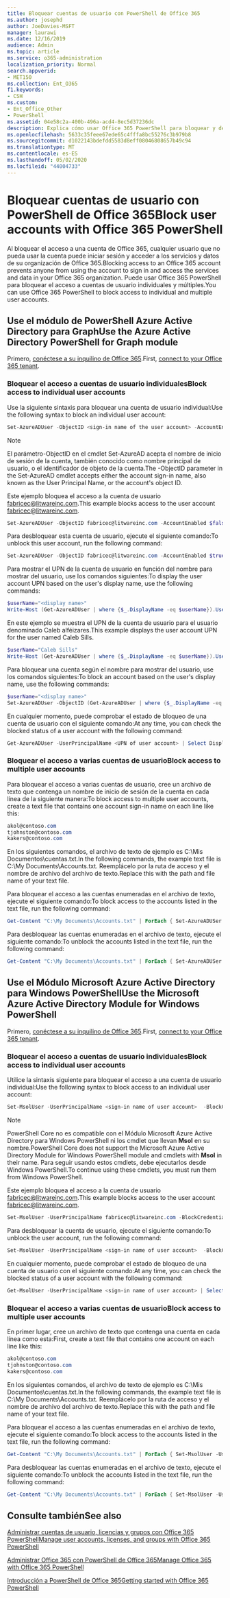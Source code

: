 ```yaml
---
title: Bloquear cuentas de usuario con PowerShell de Office 365
ms.author: josephd
author: JoeDavies-MSFT
manager: laurawi
ms.date: 12/16/2019
audience: Admin
ms.topic: article
ms.service: o365-administration
localization_priority: Normal
search.appverid:
- MET150
ms.collection: Ent_O365
f1.keywords:
- CSH
ms.custom:
- Ent_Office_Other
- PowerShell
ms.assetid: 04e58c2a-400b-496a-acd4-8ec5d37236dc
description: Explica cómo usar Office 365 PowerShell para bloquear y desbloquear el acceso a cuentas de Office 365.
ms.openlocfilehash: 5633c35feee67ede65c4fffa8bc55276c3b979b8
ms.sourcegitcommit: d1022143bdefdd5583d8eff08046808657b49c94
ms.translationtype: MT
ms.contentlocale: es-ES
ms.lasthandoff: 05/02/2020
ms.locfileid: "44004733"
---
```

# <a name="block-user-accounts-with-office-365-powershell"></a><span data-ttu-id="6b12b-103">Bloquear cuentas de usuario con PowerShell de Office 365</span><span class="sxs-lookup"><span data-stu-id="6b12b-103">Block user accounts with Office 365 PowerShell</span></span>

<span data-ttu-id="6b12b-104">Al bloquear el acceso a una cuenta de Office 365, cualquier usuario que no pueda usar la cuenta puede iniciar sesión y acceder a los servicios y datos de su organización de Office 365.</span><span class="sxs-lookup"><span data-stu-id="6b12b-104">Blocking access to an Office 365 account prevents anyone from using the account to sign in and access the services and data in your Office 365 organization.</span></span> <span data-ttu-id="6b12b-105">Puede usar Office 365 PowerShell para bloquear el acceso a cuentas de usuario individuales y múltiples.</span><span class="sxs-lookup"><span data-stu-id="6b12b-105">You can use Office 365 PowerShell to block access to individual and multiple user accounts.</span></span>

## <a name="use-the-azure-active-directory-powershell-for-graph-module"></a><span data-ttu-id="6b12b-106">Use el módulo de PowerShell Azure Active Directory para Graph</span><span class="sxs-lookup"><span data-stu-id="6b12b-106">Use the Azure Active Directory PowerShell for Graph module</span></span>

<span data-ttu-id="6b12b-107">Primero, [conéctese a su inquilino de Office 365](connect-to-office-365-powershell.md#connect-with-the-azure-active-directory-powershell-for-graph-module).</span><span class="sxs-lookup"><span data-stu-id="6b12b-107">First, [connect to your Office 365 tenant](connect-to-office-365-powershell.md#connect-with-the-azure-active-directory-powershell-for-graph-module).</span></span>
 
### <a name="block-access-to-individual-user-accounts"></a><span data-ttu-id="6b12b-108">Bloquear el acceso a cuentas de usuario individuales</span><span class="sxs-lookup"><span data-stu-id="6b12b-108">Block access to individual user accounts</span></span>

<span data-ttu-id="6b12b-109">Use la siguiente sintaxis para bloquear una cuenta de usuario individual:</span><span class="sxs-lookup"><span data-stu-id="6b12b-109">Use the following syntax to block an individual user account:</span></span>
  
```powershell
Set-AzureADUser -ObjectID <sign-in name of the user account> -AccountEnabled $false
```

> [!NOTE]
> <span data-ttu-id="6b12b-110">El parámetro-ObjectID en el cmdlet Set-AzureAD acepta el nombre de inicio de sesión de la cuenta, también conocido como nombre principal de usuario, o el identificador de objeto de la cuenta.</span><span class="sxs-lookup"><span data-stu-id="6b12b-110">The -ObjectID parameter in the Set-AzureAD cmdlet accepts either the account sign-in name, also known as the User Principal Name, or the account's object ID.</span></span> 
  
<span data-ttu-id="6b12b-111">Este ejemplo bloquea el acceso a la cuenta de usuario fabricec@litwareinc.com.</span><span class="sxs-lookup"><span data-stu-id="6b12b-111">This example blocks access to the user account fabricec@litwareinc.com.</span></span>
  
```powershell
Set-AzureADUser -ObjectID fabricec@litwareinc.com -AccountEnabled $false
```

<span data-ttu-id="6b12b-112">Para desbloquear esta cuenta de usuario, ejecute el siguiente comando:</span><span class="sxs-lookup"><span data-stu-id="6b12b-112">To unblock this user account, run the following command:</span></span>
  
```powershell
Set-AzureADUser -ObjectID fabricec@litwareinc.com -AccountEnabled $true
```

<span data-ttu-id="6b12b-113">Para mostrar el UPN de la cuenta de usuario en función del nombre para mostrar del usuario, use los comandos siguientes:</span><span class="sxs-lookup"><span data-stu-id="6b12b-113">To display the user account UPN based on the user's display name, use the following commands:</span></span>
  
```powershell
$userName="<display name>"
Write-Host (Get-AzureADUser | where {$_.DisplayName -eq $userName}).UserPrincipalName

```

<span data-ttu-id="6b12b-114">En este ejemplo se muestra el UPN de la cuenta de usuario para el usuario denominado Caleb alféizares.</span><span class="sxs-lookup"><span data-stu-id="6b12b-114">This example displays the user account UPN for the user named Caleb Sills.</span></span>
  
```powershell
$userName="Caleb Sills"
Write-Host (Get-AzureADUser | where {$_.DisplayName -eq $userName}).UserPrincipalName
```

<span data-ttu-id="6b12b-115">Para bloquear una cuenta según el nombre para mostrar del usuario, use los comandos siguientes:</span><span class="sxs-lookup"><span data-stu-id="6b12b-115">To block an account based on the user's display name, use the following commands:</span></span>
  
```powershell
$userName="<display name>"
Set-AzureADUser -ObjectID (Get-AzureADUser | where {$_.DisplayName -eq $userName}).UserPrincipalName -AccountEnabled $false

```

<span data-ttu-id="6b12b-116">En cualquier momento, puede comprobar el estado de bloqueo de una cuenta de usuario con el siguiente comando:</span><span class="sxs-lookup"><span data-stu-id="6b12b-116">At any time, you can check the blocked status of a user account with the following command:</span></span>
  
```powershell
Get-AzureADUser -UserPrincipalName <UPN of user account> | Select DisplayName,AccountEnabled
```

### <a name="block-access-to-multiple-user-accounts"></a><span data-ttu-id="6b12b-117">Bloquear el acceso a varias cuentas de usuario</span><span class="sxs-lookup"><span data-stu-id="6b12b-117">Block access to multiple user accounts</span></span>

<span data-ttu-id="6b12b-118">Para bloquear el acceso a varias cuentas de usuario, cree un archivo de texto que contenga un nombre de inicio de sesión de la cuenta en cada línea de la siguiente manera:</span><span class="sxs-lookup"><span data-stu-id="6b12b-118">To block access to multiple user accounts, create a text file that contains one account sign-in name on each line like this:</span></span>
    
  ```powershell
akol@contoso.com
tjohnston@contoso.com
kakers@contoso.com
  ```

<span data-ttu-id="6b12b-119">En los siguientes comandos, el archivo de texto de ejemplo es C:\Mis Documentos\cuentas.txt.</span><span class="sxs-lookup"><span data-stu-id="6b12b-119">In the following commands, the example text file is C:\My Documents\Accounts.txt.</span></span> <span data-ttu-id="6b12b-120">Reemplácelo por la ruta de acceso y el nombre de archivo del archivo de texto.</span><span class="sxs-lookup"><span data-stu-id="6b12b-120">Replace this with the path and file name of your text file.</span></span>
  
<span data-ttu-id="6b12b-121">Para bloquear el acceso a las cuentas enumeradas en el archivo de texto, ejecute el siguiente comando:</span><span class="sxs-lookup"><span data-stu-id="6b12b-121">To block access to the accounts listed in the text file, run the following command:</span></span>
    
```powershell
Get-Content "C:\My Documents\Accounts.txt" | ForEach { Set-AzureADUSer -ObjectID $_ -AccountEnabled $false }
```

<span data-ttu-id="6b12b-122">Para desbloquear las cuentas enumeradas en el archivo de texto, ejecute el siguiente comando:</span><span class="sxs-lookup"><span data-stu-id="6b12b-122">To unblock the accounts listed in the text file, run the following command:</span></span>
    
```powershell
Get-Content "C:\My Documents\Accounts.txt" | ForEach { Set-AzureADUSer -ObjectID $_ -AccountEnabled $true }
```

## <a name="use-the-microsoft-azure-active-directory-module-for-windows-powershell"></a><span data-ttu-id="6b12b-123">Use el Módulo Microsoft Azure Active Directory para Windows PowerShell</span><span class="sxs-lookup"><span data-stu-id="6b12b-123">Use the Microsoft Azure Active Directory Module for Windows PowerShell</span></span>

<span data-ttu-id="6b12b-124">Primero, [conéctese a su inquilino de Office 365](connect-to-office-365-powershell.md#connect-with-the-microsoft-azure-active-directory-module-for-windows-powershell).</span><span class="sxs-lookup"><span data-stu-id="6b12b-124">First, [connect to your Office 365 tenant](connect-to-office-365-powershell.md#connect-with-the-microsoft-azure-active-directory-module-for-windows-powershell).</span></span>
    
### <a name="block-access-to-individual-user-accounts"></a><span data-ttu-id="6b12b-125">Bloquear el acceso a cuentas de usuario individuales</span><span class="sxs-lookup"><span data-stu-id="6b12b-125">Block access to individual user accounts</span></span>

<span data-ttu-id="6b12b-126">Utilice la sintaxis siguiente para bloquear el acceso a una cuenta de usuario individual:</span><span class="sxs-lookup"><span data-stu-id="6b12b-126">Use the following syntax to block access to an individual user account:</span></span>
  
```powershell
Set-MsolUser -UserPrincipalName <sign-in name of user account>  -BlockCredential $true
```

>[!Note]
><span data-ttu-id="6b12b-127">PowerShell Core no es compatible con el Módulo Microsoft Azure Active Directory para Windows PowerShell ni los cmdlet que llevan **Msol** en su nombre.</span><span class="sxs-lookup"><span data-stu-id="6b12b-127">PowerShell Core does not support the Microsoft Azure Active Directory Module for Windows PowerShell module and cmdlets with **Msol** in their name.</span></span> <span data-ttu-id="6b12b-128">Para seguir usando estos cmdlets, debe ejecutarlos desde Windows PowerShell.</span><span class="sxs-lookup"><span data-stu-id="6b12b-128">To continue using these cmdlets, you must run them from Windows PowerShell.</span></span>
>

<span data-ttu-id="6b12b-129">Este ejemplo bloquea el acceso a la cuenta de usuario fabricec@litwareinc.com.</span><span class="sxs-lookup"><span data-stu-id="6b12b-129">This example blocks access to the user account fabricec@litwareinc.com.</span></span>
  
```powershell
Set-MsolUser -UserPrincipalName fabricec@litwareinc.com -BlockCredential $true
```

<span data-ttu-id="6b12b-130">Para desbloquear la cuenta de usuario, ejecute el siguiente comando:</span><span class="sxs-lookup"><span data-stu-id="6b12b-130">To unblock the user account, run the following command:</span></span>
  
```powershell
Set-MsolUser -UserPrincipalName <sign-in name of user account>  -BlockCredential $false
```

<span data-ttu-id="6b12b-131">En cualquier momento, puede comprobar el estado de bloqueo de una cuenta de usuario con el siguiente comando:</span><span class="sxs-lookup"><span data-stu-id="6b12b-131">At any time, you can check the blocked status of a user account with the following command:</span></span>
  
```powershell
Get-MsolUser -UserPrincipalName <sign-in name of user account> | Select DisplayName,BlockCredential
```

### <a name="block-access-to-multiple-user-accounts"></a><span data-ttu-id="6b12b-132">Bloquear el acceso a varias cuentas de usuario</span><span class="sxs-lookup"><span data-stu-id="6b12b-132">Block access to multiple user accounts</span></span>

<span data-ttu-id="6b12b-133">En primer lugar, cree un archivo de texto que contenga una cuenta en cada línea como esta:</span><span class="sxs-lookup"><span data-stu-id="6b12b-133">First, create a text file that contains one account on each line like this:</span></span>
    
```powershell
akol@contoso.com
tjohnston@contoso.com
kakers@contoso.com
```

<span data-ttu-id="6b12b-134">En los siguientes comandos, el archivo de texto de ejemplo es C:\Mis Documentos\cuentas.txt.</span><span class="sxs-lookup"><span data-stu-id="6b12b-134">In the following commands, the example text file is C:\My Documents\Accounts.txt.</span></span> <span data-ttu-id="6b12b-135">Reemplácelo por la ruta de acceso y el nombre de archivo del archivo de texto.</span><span class="sxs-lookup"><span data-stu-id="6b12b-135">Replace this with the path and file name of your text file.</span></span>
    
<span data-ttu-id="6b12b-136">Para bloquear el acceso a las cuentas enumeradas en el archivo de texto, ejecute el siguiente comando:</span><span class="sxs-lookup"><span data-stu-id="6b12b-136">To block access to the accounts listed in the text file, run the following command:</span></span>
    
  ```powershell
  Get-Content "C:\My Documents\Accounts.txt" | ForEach { Set-MsolUser -UserPrincipalName $_ -BlockCredential $true }
  ```
<span data-ttu-id="6b12b-137">Para desbloquear las cuentas enumeradas en el archivo de texto, ejecute el siguiente comando:</span><span class="sxs-lookup"><span data-stu-id="6b12b-137">To unblock the accounts listed in the text file, run the following command:</span></span>
    
  ```powershell
  Get-Content "C:\My Documents\Accounts.txt" | ForEach { Set-MsolUser -UserPrincipalName $_ -BlockCredential $false }
  ```

## <a name="see-also"></a><span data-ttu-id="6b12b-138">Consulte también</span><span class="sxs-lookup"><span data-stu-id="6b12b-138">See also</span></span>

[<span data-ttu-id="6b12b-139">Administrar cuentas de usuario, licencias y grupos con Office 365 PowerShell</span><span class="sxs-lookup"><span data-stu-id="6b12b-139">Manage user accounts, licenses, and groups with Office 365 PowerShell</span></span>](manage-user-accounts-and-licenses-with-office-365-powershell.md)
  
[<span data-ttu-id="6b12b-140">Administrar Office 365 con PowerShell de Office 365</span><span class="sxs-lookup"><span data-stu-id="6b12b-140">Manage Office 365 with Office 365 PowerShell</span></span>](manage-office-365-with-office-365-powershell.md)
  
[<span data-ttu-id="6b12b-141">Introducción a PowerShell de Office 365</span><span class="sxs-lookup"><span data-stu-id="6b12b-141">Getting started with Office 365 PowerShell</span></span>](getting-started-with-office-365-powershell.md)
